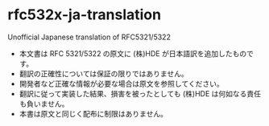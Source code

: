 # rfc532x-ja-translation
Unofficial Japanese translation of RFC5321/5322

* 本文書は RFC 5321/5322 の原文に (株)HDE が日本語訳を追加したものです。
* 翻訳の正確性については保証の限りではありません。
* 開発者など正確な情報が必要な場合は原文を参照してください。
* 翻訳に従って実装した結果、損害を被ったとしても (株)HDE は何如なる責任も負いません。
* 本書は原文と同じく配布に制限はありません。
